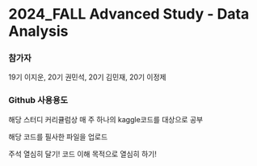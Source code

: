 # 2024_FALL Advanced Study - Data Analysis 
### 참가자
19기 이지운, 20기 권민석, 20기 김민재, 20기 이정제

### Github 사용용도
해당 스터디 커리큘럼상 매 주 하나의 kaggle코드를 대상으로 공부

해당 코드를 필사한 파일을 업로드

주석 열심히 달기! 코드 이해 목적으로 열심히 하기!
